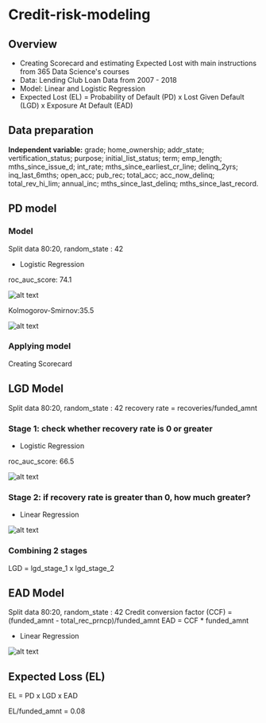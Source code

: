# Credit-risk-modeling

## Overview
* Creating Scorecard and estimating Expected Lost with main instructions from 365 Data Science's courses
* Data: Lending Club Loan Data from 2007 - 2018 
* Model: Linear and Logistic Regression
* Expected Lost (EL) = Probability of Default (PD) x Lost Given Default (LGD) x Exposure At Default (EAD)

## Data preparation
**Independent variable:** grade; home_ownership; addr_state; vertification_status; purpose; initial_list_status; term; emp_length; mths_since_issue_d; int_rate; mths_since_earliest_cr_line; delinq_2yrs; inq_last_6mths; open_acc; pub_rec; total_acc; acc_now_delinq; total_rev_hi_lim; annual_inc; mths_since_last_delinq; mths_since_last_record. 

## PD model
### Model
Split data 80:20, random_state : 42

* Logistic Regression

roc_auc_score: 74.1 

![alt text](https://scontent-lht6-1.xx.fbcdn.net/v/t1.0-9/126205700_3458553244260155_809034677528929086_n.jpg?_nc_cat=103&ccb=2&_nc_sid=730e14&_nc_ohc=J7T2YfNWqB4AX_MkY5C&_nc_ht=scontent-lht6-1.xx&oh=4a3138d2113b922138ed523b578ba874&oe=5FDCDCC5)

Kolmogorov-Smirnov:35.5

![alt text](https://scontent-lhr8-1.xx.fbcdn.net/v/t1.0-9/126310590_3458553237593489_4205011581836724134_n.jpg?_nc_cat=110&ccb=2&_nc_sid=730e14&_nc_ohc=qfkKMnRAQxEAX8ziPes&_nc_ht=scontent-lhr8-1.xx&oh=98e9eefcc6151f24a5ede591cae2fb43&oe=5FDD24A9)
### Applying model
Creating Scorecard 

## LGD Model
Split data 80:20, random_state : 42
recovery rate = recoveries/funded_amnt
### Stage 1: check whether recovery rate is 0 or greater
* Logistic Regression

roc_auc_score: 66.5 

![alt text](https://scontent-lhr8-1.xx.fbcdn.net/v/t1.0-9/126728408_3458553240926822_7526151838200053673_n.jpg?_nc_cat=111&ccb=2&_nc_sid=730e14&_nc_ohc=vPgRqxAjYywAX-enUyS&_nc_ht=scontent-lhr8-1.xx&oh=af8ebbb58b31736a1a0fccd47373a293&oe=5FDD7264)
### Stage 2: if recovery rate is greater than 0, how much greater?
* Linear Regression

![alt text](https://scontent-lhr8-1.xx.fbcdn.net/v/t1.0-9/126468740_3458553310926815_5032070513226806318_n.jpg?_nc_cat=111&ccb=2&_nc_sid=730e14&_nc_ohc=7e9lQSfO9HsAX8HVsBn&_nc_ht=scontent-lhr8-1.xx&oh=5398cdb714a8f157ca6be560012e28bf&oe=5FDE0568)
### Combining 2 stages
LGD = lgd_stage_1 x lgd_stage_2

## EAD Model
Split data 80:20, random_state : 42
Credit conversion factor (CCF) = (funded_amnt - total_rec_prncp)/funded_amnt
EAD = CCF * funded_amnt

* Linear Regression

![alt text](https://scontent-lhr8-1.xx.fbcdn.net/v/t1.0-9/126817169_3458553314260148_2892255637931280419_n.jpg?_nc_cat=102&ccb=2&_nc_sid=730e14&_nc_ohc=0WCoGLZA9QAAX-Py0o8&_nc_ht=scontent-lhr8-1.xx&oh=9ef6eef2c2fd431a9f9c75b6d788a2a8&oe=5FDCDD40)

## Expected Loss (EL)
EL = PD x LGD x EAD

EL/funded_amnt = 0.08
